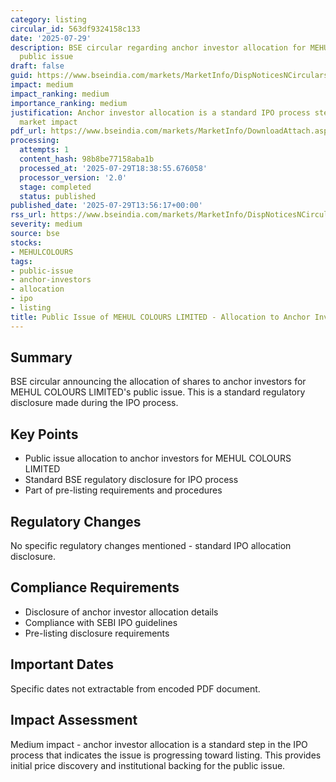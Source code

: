 ```yaml
---
category: listing
circular_id: 563df9324158c133
date: '2025-07-29'
description: BSE circular regarding anchor investor allocation for MEHUL COLOURS LIMITED's
  public issue
draft: false
guid: https://www.bseindia.com/markets/MarketInfo/DispNoticesNCirculars.aspx?Noticeid={9B292910-72AE-48FF-80AC-88E75AA3B359}&noticeno=20250729-51&dt=07/29/2025&icount=51&totcount=71&flag=0
impact: medium
impact_ranking: medium
importance_ranking: medium
justification: Anchor investor allocation is a standard IPO process step with moderate
  market impact
pdf_url: https://www.bseindia.com/markets/MarketInfo/DownloadAttach.aspx?id=20250729-51&attachedId=a263c99f-f612-4399-b60e-f1d864db1f4e
processing:
  attempts: 1
  content_hash: 98b8be77158aba1b
  processed_at: '2025-07-29T18:38:55.676058'
  processor_version: '2.0'
  stage: completed
  status: published
published_date: '2025-07-29T13:56:17+00:00'
rss_url: https://www.bseindia.com/markets/MarketInfo/DispNoticesNCirculars.aspx?Noticeid={9B292910-72AE-48FF-80AC-88E75AA3B359}&noticeno=20250729-51&dt=07/29/2025&icount=51&totcount=71&flag=0
severity: medium
source: bse
stocks:
- MEHULCOLOURS
tags:
- public-issue
- anchor-investors
- allocation
- ipo
- listing
title: Public Issue of MEHUL COLOURS LIMITED - Allocation to Anchor Investors
---
```


## Summary

BSE circular announcing the allocation of shares to anchor investors for MEHUL COLOURS LIMITED's public issue. This is a standard regulatory disclosure made during the IPO process.

## Key Points

- Public issue allocation to anchor investors for MEHUL COLOURS LIMITED
- Standard BSE regulatory disclosure for IPO process
- Part of pre-listing requirements and procedures

## Regulatory Changes

No specific regulatory changes mentioned - standard IPO allocation disclosure.

## Compliance Requirements

- Disclosure of anchor investor allocation details
- Compliance with SEBI IPO guidelines
- Pre-listing disclosure requirements

## Important Dates

Specific dates not extractable from encoded PDF document.

## Impact Assessment

Medium impact - anchor investor allocation is a standard step in the IPO process that indicates the issue is progressing toward listing. This provides initial price discovery and institutional backing for the public issue.